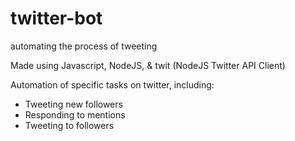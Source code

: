 # twitter-bot
automating the process of tweeting

Made using Javascript, NodeJS, & twit (NodeJS Twitter API Client)

Automation of specific tasks on twitter, including:
  - Tweeting new followers
  - Responding to mentions
  - Tweeting to followers
  

